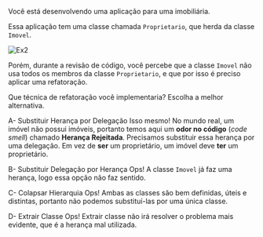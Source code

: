 ﻿Você está desenvolvendo uma aplicação para uma imobiliária.

Essa aplicação tem uma classe chamada `Proprietario`, que herda da classe `Imovel`. 

![Ex2](https://s3.amazonaws.com/caelum-online-public/765-csharp-refatorando-codigo-parte-3/Ex2.png)

Porém, durante a revisão de código, você percebe que a classe `Imovel` não usa todos os membros da classe `Proprietario`,
e que por isso é preciso aplicar uma refatoração.

Que técnica de refatoração você implementaria? Escolha a melhor alternativa.

A- Substituir Herança por Delegação 
Isso mesmo! No mundo real, um imóvel não possui imóveis, portanto temos aqui
um **odor no código** (*code smell*) chamado **Herança Rejeitada**. Precisamos
substituir essa herança por uma delegação. Em vez de **ser** um proprietário, um imóvel deve **ter** um proprietário.

B- Substituir Delegação por Herança
Ops! A classe `Imovel` já faz uma herança, logo essa opção não faz sentido.

C- Colapsar Hierarquia
Ops! Ambas as classes são bem definidas, úteis e distintas, portanto não podemos
substituí-las por uma única classe.

D- Extrair Classe
Ops! Extrair classe não irá resolver o problema mais evidente, que é
a herança mal utilizada.

